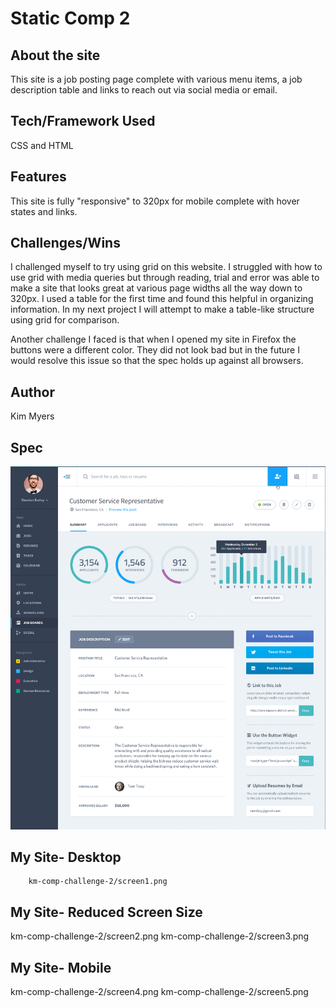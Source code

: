 # Static Comp 2

## About the site

This site is a job posting page complete with various menu items, a job description table and links to reach out via social media or email.

## Tech/Framework Used

CSS and HTML

## Features

This site is fully "responsive" to 320px for mobile complete with hover states and links.

## Challenges/Wins

I challenged myself to try using grid on this website. I struggled with how to use grid with media queries but through reading, trial and error was able to make a site that looks great at various page widths all the way down to 320px. I used a table for the first time and found this helpful in organizing information. In my next project I will attempt to make a table-like structure using grid for comparison. 

Another challenge I faced is that when I opened my site in Firefox the buttons were a different color. They did not look bad but in the future I would resolve this issue so that the spec holds up against all browsers.

## Author

Kim Myers

## Spec 


![sc3](https://github.com/kimmichurri/km-comp-challenge-2/blob/master/better-quality-SC3.png?raw=true)
      
      

## My Site- Desktop

        km-comp-challenge-2/screen1.png
      
      

## My Site- Reduced Screen Size
km-comp-challenge-2/screen2.png
km-comp-challenge-2/screen3.png

## My Site- Mobile
km-comp-challenge-2/screen4.png
km-comp-challenge-2/screen5.png


